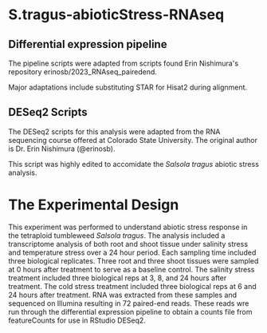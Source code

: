 # S.tragus-abioticStress-RNAseq

## Differential expression pipeline

The pipeline scripts were adapted from scripts found Erin Nishimura's repository erinosb/2023_RNAseq_pairedend.  

Major adaptations include substituting STAR for Hisat2 during alignment. 

## DESeq2 Scripts 

The DESeq2 scripts for this analysis were adapted from the RNA sequencing course offered at Colorado State University. The original author is Dr. Erin Nishimura (@erinosb).

This script was highly edited to accomidate the _Salsola tragus_ abiotic stress analysis. 

# The Experimental Design

This experiment was performed to understand abiotic stress response in the tetraploid tumbleweed _Salsola tragus_. The analysis included a transcriptome analysis of both root and shoot tissue under salinity stress and temperature stress over a 24 hour period. Each sampling time included three biological replicates. Three root and three shoot tissues were sampled at 0 hours after treatment to serve as a baseline control. The salinity stress treatment included three biological reps at 3, 8, and 24 hours after treatment. The cold stress treatment included three biological reps at 6 and 24 hours after treatment. RNA was extracted from these samples and sequenced on Illumina resulting in 72 paired-end reads. These reads wre run through the differential expression pipeline to obtain a counts file from featureCounts for use in RStudio DESeq2. 
